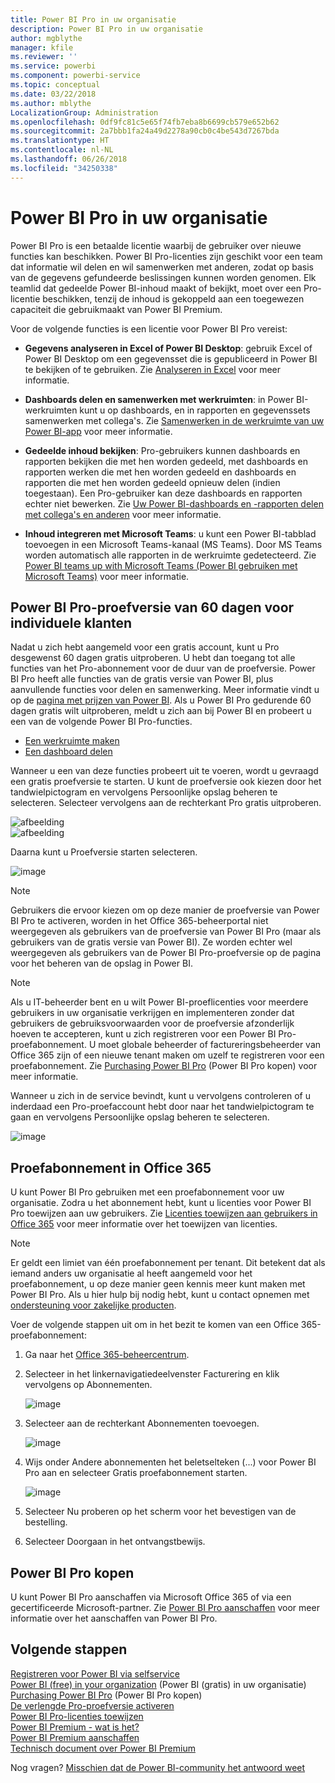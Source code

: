 ```yaml
---
title: Power BI Pro in uw organisatie
description: Power BI Pro in uw organisatie
author: mgblythe
manager: kfile
ms.reviewer: ''
ms.service: powerbi
ms.component: powerbi-service
ms.topic: conceptual
ms.date: 03/22/2018
ms.author: mblythe
LocalizationGroup: Administration
ms.openlocfilehash: 0df9fc81c5e65f74fb7eba8b6699cb579e652b62
ms.sourcegitcommit: 2a7bbb1fa24a49d2278a90cb0c4be543d7267bda
ms.translationtype: HT
ms.contentlocale: nl-NL
ms.lasthandoff: 06/26/2018
ms.locfileid: "34250338"
---
```

# <a name="power-bi-pro-in-your-organization"></a>Power BI Pro in uw organisatie

Power BI Pro is een betaalde licentie waarbij de gebruiker over nieuwe functies kan beschikken. Power BI Pro-licenties zijn geschikt voor een team dat informatie wil delen en wil samenwerken met anderen, zodat op basis van de gegevens gefundeerde beslissingen kunnen worden genomen.  Elk teamlid dat gedeelde Power BI-inhoud maakt of bekijkt, moet over een Pro-licentie beschikken, tenzij de inhoud is gekoppeld aan een toegewezen capaciteit die gebruikmaakt van Power BI Premium.

Voor de volgende functies is een licentie voor Power BI Pro vereist:

* **Gegevens analyseren in Excel of Power BI Desktop**: gebruik Excel of Power BI Desktop om een gegevensset die is gepubliceerd in Power BI te bekijken of te gebruiken. Zie [Analyseren in Excel](service-analyze-in-excel.md) voor meer informatie.

* **Dashboards delen en samenwerken met werkruimten**: in Power BI-werkruimten kunt u op dashboards, en in rapporten en gegevenssets samenwerken met collega's. Zie [Samenwerken in de werkruimte van uw Power BI-app](service-collaborate-power-bi-workspace.md) voor meer informatie.

* **Gedeelde inhoud bekijken**: Pro-gebruikers kunnen dashboards en rapporten bekijken die met hen worden gedeeld, met dashboards en rapporten werken die met hen worden gedeeld en dashboards en rapporten die met hen worden gedeeld opnieuw delen (indien toegestaan). Een Pro-gebruiker kan deze dashboards en rapporten echter niet bewerken. Zie [Uw Power BI-dashboards en -rapporten delen met collega's en anderen](service-share-dashboards.md) voor meer informatie.

* **Inhoud integreren met Microsoft Teams**: u kunt een Power BI-tabblad toevoegen in een Microsoft Teams-kanaal (MS Teams). Door MS Teams worden automatisch alle rapporten in de werkruimte gedetecteerd. Zie [Power BI teams up with Microsoft Teams (Power BI gebruiken met Microsoft Teams)](https://powerbi.microsoft.com/en-us/blog/power-bi-teams-up-with-microsoft-teams/) voor meer informatie. 

## <a name="power-bi-pro-60-day-trial-for-individuals"></a>Power BI Pro-proefversie van 60 dagen voor individuele klanten

Nadat u zich hebt aangemeld voor een gratis account, kunt u Pro desgewenst 60 dagen gratis uitproberen. U hebt dan toegang tot alle functies van het Pro-abonnement voor de duur van de proefversie. Power BI Pro heeft alle functies van de gratis versie van Power BI, plus aanvullende functies voor delen en samenwerking. Meer informatie vindt u op de [pagina met prijzen van Power BI](https://powerbi.microsoft.com/en-us/pricing/). Als u Power BI Pro gedurende 60 dagen gratis wilt uitproberen, meldt u zich aan bij Power BI en probeert u een van de volgende Power BI Pro-functies.

* [Een werkruimte maken](service-create-distribute-apps.md)
* [Een dashboard delen](service-share-dashboards.md)

Wanneer u een van deze functies probeert uit te voeren, wordt u gevraagd een gratis proefversie te starten. U kunt de proefversie ook kiezen door het tandwielpictogram en vervolgens Persoonlijke opslag beheren te selecteren. Selecteer vervolgens aan de rechterkant Pro gratis uitproberen.

   ![afbeelding](media/service-power-bi-pro-in-your-organization/service-power-bi-pro-in-your-organization-01.png)
   </br>
   ![afbeelding](media/service-power-bi-pro-in-your-organization/service-power-bi-pro-in-your-organization-02.png)

Daarna kunt u Proefversie starten selecteren.

   ![image](media/service-power-bi-pro-in-your-organization/service-power-bi-pro-in-your-organization-03.png)

> [!NOTE]
> Gebruikers die ervoor kiezen om op deze manier de proefversie van Power BI Pro te activeren, worden in het Office 365-beheerportal niet weergegeven als gebruikers van de proefversie van Power BI Pro (maar als gebruikers van de gratis versie van Power BI). Ze worden echter wel weergegeven als gebruikers van de Power BI Pro-proefversie op de pagina voor het beheren van de opslag in Power BI.
>

> [!NOTE]
> Als u IT-beheerder bent en u wilt Power BI-proeflicenties voor meerdere gebruikers in uw organisatie verkrijgen en implementeren zonder dat gebruikers de gebruiksvoorwaarden voor de proefversie afzonderlijk hoeven te accepteren, kunt u zich registreren voor een Power BI Pro-proefabonnement. U moet globale beheerder of factureringsbeheerder van Office 365 zijn of een nieuwe tenant maken om uzelf te registreren voor een proefabonnement. Zie [Purchasing Power BI Pro](service-admin-purchasing-power-bi-pro.md) (Power BI Pro kopen) voor meer informatie.
>

Wanneer u zich in de service bevindt, kunt u vervolgens controleren of u inderdaad een Pro-proefaccount hebt door naar het tandwielpictogram te gaan en vervolgens Persoonlijke opslag beheren te selecteren.

   ![image](media/service-power-bi-pro-in-your-organization/service-power-bi-pro-in-your-organization-04.png)

## <a name="subscription-trial-in-office-365"></a>Proefabonnement in Office 365

U kunt Power BI Pro gebruiken met een proefabonnement voor uw organisatie. Zodra u het abonnement hebt, kunt u licenties voor Power BI Pro toewijzen aan uw gebruikers. Zie [Licenties toewijzen aan gebruikers in Office 365](https://support.office.com/en-us/article/assign-licenses-to-users-in-office-365-for-business-997596b5-4173-4627-b915-36abac6786dc?ui=en-US&rs=en-US&ad=US) voor meer informatie over het toewijzen van licenties.

> [!NOTE]
> Er geldt een limiet van één proefabonnement per tenant. Dit betekent dat als iemand anders uw organisatie al heeft aangemeld voor het proefabonnement, u op deze manier geen kennis meer kunt maken met Power BI Pro. Als u hier hulp bij nodig hebt, kunt u contact opnemen met [ondersteuning voor zakelijke producten](https://support.office.microsoft.com/en-us/article/contact-support-for-business-products-admin-help-32a17ca7-6fa0-4870-8a8d-e25ba4ccfd4b?CorrelationId=552bbf37-214f-4202-80cb-b94240dcd671&ui=en-US&rs=en-US&ad=US).
>

Voer de volgende stappen uit om in het bezit te komen van een Office 365-proefabonnement:

1. Ga naar het [Office 365-beheercentrum](https://portal.office.com/adminportal/home#/homepage).
2. Selecteer in het linkernavigatiedeelvenster Facturering en klik vervolgens op Abonnementen.

   ![image](media/service-power-bi-pro-in-your-organization/service-power-bi-pro-in-your-organization-05.png)

3. Selecteer aan de rechterkant Abonnementen toevoegen.

   ![image](media/service-power-bi-pro-in-your-organization/service-power-bi-pro-in-your-organization-06.png)

4. Wijs onder Andere abonnementen het beletselteken (...) voor Power BI Pro aan en selecteer Gratis proefabonnement starten.

   ![image](media/service-power-bi-pro-in-your-organization/service-power-bi-pro-in-your-organization-07.png) 

5. Selecteer Nu proberen op het scherm voor het bevestigen van de bestelling.
6. Selecteer Doorgaan in het ontvangstbewijs.

## <a name="purchasing-power-bi-pro"></a>Power BI Pro kopen

U kunt Power BI Pro aanschaffen via Microsoft Office 365 of via een gecertificeerde Microsoft-partner. Zie [Power BI Pro aanschaffen](service-admin-purchasing-power-bi-pro.md) voor meer informatie over het aanschaffen van Power BI Pro.

## <a name="next-steps"></a>Volgende stappen
[Registreren voor Power BI via selfservice](service-admin-signing-up-for-power-bi-with-a-new-office-365-trial.md)
<br/>
[Power BI (free) in your organization](service-admin-service-free-in-your-organization.md) (Power BI (gratis) in uw organisatie)
<br/>
[Purchasing Power BI Pro](service-admin-purchasing-power-bi-pro.md) (Power BI Pro kopen)
<br/>
[De verlengde Pro-proefversie activeren](service-extended-pro-trial.md)
<br/>
[Power BI Pro-licenties toewijzen](service-admin-assigning-power-bi-pro-licenses.md)
<br/>
[Power BI Premium - wat is het?](service-admin-premium-manage.md)
<br/>
[Power BI Premium aanschaffen](service-admin-premium-purchase.md)
<br/>
[Technisch document over Power BI Premium](https://aka.ms/pbipremiumwhitepaper)

Nog vragen? [Misschien dat de Power BI-community het antwoord weet](https://community.powerbi.com/)